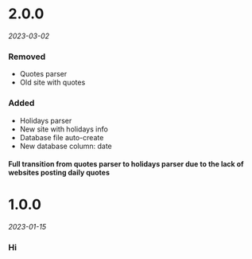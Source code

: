 # 2.0.0
*2023-03-02*


### Removed 
- Quotes parser
- Old site with quotes

### Added
- Holidays parser
- New site with holidays info
- Database file auto-create
- New database column: date

#### Full transition from quotes parser to holidays parser due to the lack of websites posting daily quotes


# 1.0.0
*2023-01-15*


### Hi
